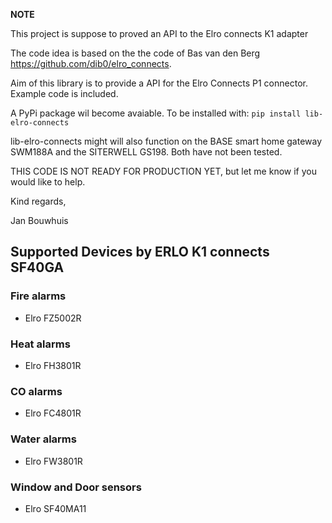 **NOTE**

This project is suppose to proved an API to the Elro connects K1 adapter

The code idea is based on the the code of Bas van den Berg https://github.com/dib0/elro_connects.

Aim of this library is to provide a API for the Elro Connects P1 connector. Example code is included.

A PyPi package wil become avaiable. To be installed with:
`pip install lib-elro-connects`

lib-elro-connects might will also function on the BASE smart home gateway SWM188A and the SITERWELL GS198. Both have not been tested.

THIS CODE IS NOT READY FOR PRODUCTION YET, but let me know if you would like to help.

Kind regards,

Jan Bouwhuis

## Supported Devices by ERLO K1 connects SF40GA

### Fire alarms

- Elro FZ5002R

### Heat alarms

- Elro FH3801R

### CO alarms

- Elro FC4801R

### Water alarms

- Elro FW3801R

### Window and Door sensors

- Elro SF40MA11
